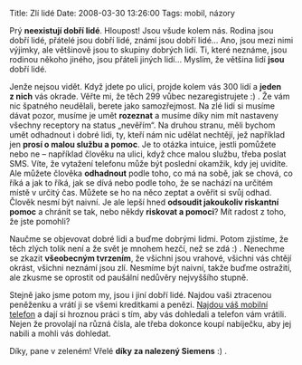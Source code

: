 Title: Zlí lidé
Date: 2008-03-30 13:26:00
Tags: mobil, názory

Prý **neexistují dobří lidé**. Hloupost! Jsou všude kolem nás. Rodina jsou dobří lidé, přátelé jsou dobří lidé, známí jsou dobří lidé… Ano, jsou mezi nimi výjimky, ale většinově jsou to skupiny dobrých lidí. Ti, které neznáme, jsou rodinou někoho jiného, jsou přáteli jiných lidí… Myslím, že většina lidí **jsou** dobří lidé.

Jenže nejsou vidět. Když jdete po ulici, projde kolem vás 300 lidí a **jeden z nich** vás okrade. Věřte mi, že těch 299 vůbec nezaregistrujete :) . Že vám nic špatného neudělali, berete jako samozřejmost. Na zlé lidi si musíme dávat pozor, musíme je umět **rozeznat** a musíme díky nim mít nastaveny všechny receptory na status „nevěřím“. Na druhou stranu, měli bychom umět odhadnout i dobré lidi, ty, kteří nám nic udělat nechtějí, jež například jen **prosí o malou službu a pomoc**. Je to otázka intuice, jestli pomůžete nebo ne – například člověku na ulici, když chce malou službu, třeba poslat SMS. Víte, že vytažení telefonu může být poslední okamžik, kdy jej uvidíte. Ale můžete člověka **odhadnout** podle toho, co má na sobě, jak se chová, co říká a jak to říká, jak se dívá nebo podle toho, že se nachází na určitém místě v určitý čas. Můžete se ho na něco zeptat a ověřit si svůj odhad. Člověk nesmí být naivní. Je ale lepší hned **odsoudit jakoukoliv riskantní pomoc** a chránit se tak, nebo někdy **riskovat a pomoci**? Mít radost z toho, že jste pomohli?

Naučme se objevovat dobré lidi a buďme dobrými lidmi. Potom zjistíme, že těch zlých tolik není a že svět je mnohem hezčí, než se zdá :) . Nenechme se zkazit **všeobecným tvrzením**, že všichni jsou vrahové, všichni vás chtějí okrást, všichni neznámí jsou zlí. Nesmíme být naivní, takže buďme ostražití, ale zkusme se oprostit od paušální nedůvěry nejvyššího stupně.

Stejně jako jsme potom my, jsou i jiní dobří lidé. Najdou vaši ztracenou peněženku a vrátí ji se všemi kreditkami a penězi. [Najdou váš mobilní telefon](http://blog.javorek.net/2008/03/16/finska-cernoska/) a dají si hroznou práci s tím, aby vás dohledali a telefon vám vrátili. Nejen že provolají na různá čísla, ale třeba dokonce koupí nabíječku, aby jej nabili a mohli vás dohledat.

Díky, pane v zeleném! Vřelé **díky za nalezený Siemens** :) .